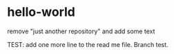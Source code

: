 # hello-world



remove "just another repository" and add some text

TEST: add one more line to the read me file.  Branch test.